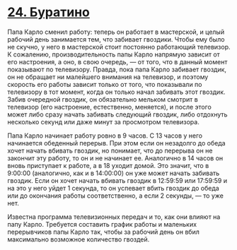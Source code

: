 # [24. Буратино](Task.pdf)

Папа Карло сменил работу: теперь он работает в мастерской, и целый рабочий день занимается тем, что забивает гвоздики. Чтобы ему было не скучно, у него в мастерской стоит постоянно работающий телевизор. К сожалению, производительность папы Карло напрямую зависит от его настроения, а оно, в свою очередь, — от того, что в данный момент показывают по телевизору. Правда, пока папа Карло забивает гвоздик, он не обращает ни малейшего внимания на телевизор, и поэтому скорость его работы зависит только от того, что показывали по телевизору в тот момент, когда он только начал забивать этот гвоздик. Забив очередной гвоздик, он обязательно мельком смотрит в телевизор (его настроение, естественно, меняется), и после этого может либо сразу начать забивать следующий гвоздик, либо отдохнуть несколько секунд или даже минут за просмотром телевизора.

Папа Карло начинает работу ровно в 9 часов. С 13 часов у него начинается обеденный перерыв. При этом если он незадолго до обеда хочет начать вбивать гвоздик, но понимает, что до перерыва он не закончит эту работу, то он и не начинает ее. Аналогично в 14 часов он вновь приступает к работе, а в 18 уходит домой. Это значит, что в 9:00:00 (аналогично, как и в 14:00:00) он уже может начать забивать гвоздик. Если он хочет начать вбивать гвоздик в 12:59:59 или 17:59:59 и на это у него уйдет 1 секунда, то он успевает вбить гвоздик до обеда или до окончания работы соответственно, а если 2 секунды, — то уже нет.

Известна программа телевизионных передач и то, как они влияют на папу Карло. Требуется составить график работы и маленьких перерывчиков папы Карло так, чтобы за рабочий день он вбил максимально возможное количество гвоздей.